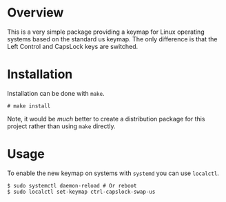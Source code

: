 # Overview #

This is a very simple package providing a keymap for Linux operating systems based on the standard us keymap. The only difference is that the Left Control and CapsLock keys are switched.

# Installation #

Installation can be done with `make`.

```shell
# make install
```

Note, it would be _much_ better to create a distribution package for this project rather than using `make` directly.

# Usage #

To enable the new keymap on systems with `systemd` you can use `localctl`.

```shell
$ sudo systemctl daemon-reload # Or reboot
$ sudo localctl set-keymap ctrl-capslock-swap-us
```
